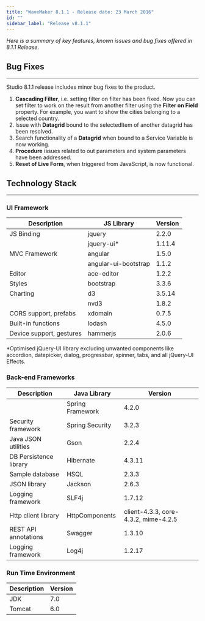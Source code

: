 ```yaml
---
title: "WaveMaker 8.1.1 - Release date: 23 March 2016"
id: ""
sidebar_label: "Release v8.1.1"
---
```

*Here is a summary of key features, known issues and bug fixes offered in 8.1.1 Release.*

## Bug Fixes
---

Studio 8.1.1 release includes minor bug fixes to the product.

1.  **Cascading Filter**, i.e. setting filter on filter has been fixed. Now you can set filter to work on the result from another filter using the **Filter on Field** property. For example, you want to show the cities belonging to a selected country.
2.  Issue with **Datagrid** bound to the selectedItem of another datagrid has been resolved.
3.  Search functionality of a **Datagrid** when bound to a Service Variable is now working.
4.  **Procedure** issues related to out parameters and system parameters have been addressed.
5.  **Reset of Live Form**, when triggered from JavaScript, is now functional.

## Technology Stack
---
### UI Framework

| Description | JS Library | Version |
| --- | --- | --- |
| JS Binding | jquery | 2.2.0 |
|  | jquery-ui* | 1.11.4 |
| MVC Framework | angular | 1.5.0 |
|  | angular-ui-bootstrap | 1.1.2 |
| Editor | ace-editor | 1.2.2 |
| Styles | bootstrap | 3.3.6 |
| Charting | d3 | 3.5.14 |
|  | nvd3 | 1.8.2 |
| CORS support, prefabs | xdomain | 0.7.5 |
| Built-in functions | lodash | 4.5.0 |
| Device support, gestures | hammerjs | 2.0.6 |

*Optimised jQuery-UI library excluding unwanted components like accordion, datepicker, dialog, progressbar, spinner, tabs, and all jQuery-UI Effects.

### Back-end Frameworks

| Description | Java Library | Version |
| --- | --- | --- |
|  | Spring Framework | 4.2.0 |
| Security framework | Spring Security | 3.2.3 |
| Java JSON utilities | Gson | 2.2.4 |
| DB Persistence library | Hibernate | 4.3.11 |
| Sample database | HSQL | 2.3.3 |
| JSON library | Jackson | 2.6.3 |
| Logging framework | SLF4j | 1.7.12 |
| Http client library | HttpComponents | client-4.3.3, core-4.3.2, mime-4.2.5 |
| REST API annotations | Swagger | 1.3.10 |
| Logging framework | Log4j | 1.2.17 |


### Run Time Environment

| Description | Version |
| --- | --- |
| JDK | 7.0 |
| Tomcat | 6.0 |